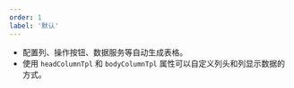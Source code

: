 ```yaml
---
order: 1
label: '默认'
---
```


- 配置列、操作按钮、数据服务等自动生成表格。
- 使用 `headColumnTpl` 和 `bodyColumnTpl` 属性可以自定义列头和列显示数据的方式。
